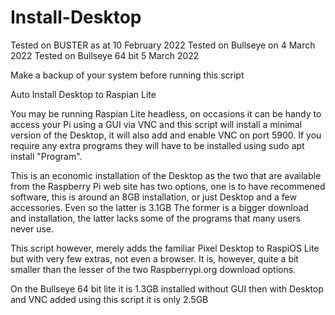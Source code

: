 # Install-Desktop

Tested on BUSTER as at 10 February 2022
Tested on Bullseye on 4 March 2022
Tested on Bullseye 64 bit 5 March 2022

Make a backup of your system before running this script

Auto Install Desktop to Raspian Lite

You may be running Raspian Lite headless, on occasions it can be handy to access your Pi using a GUI via VNC and this
script will install a minimal version of the Desktop, it will also add and enable VNC on port 5900.  If you require any 
extra programs they will have to be installed using sudo apt install "Program".

This is an economic installation of the Desktop as the two that are available from the Raspberry Pi web site has two 
options, one is to have recommened software, this is around an 8GB installation, or just Desktop and a few accessories.  Even so 
the latter is 3.1GB  The former is a bigger download and installation, the latter lacks some of the programs that many users never use.

This script however, merely adds the familiar Pixel Desktop to RaspiOS Lite but with very few extras, not even a browser.  It is, however, quite
a bit smaller than the lesser of the two Raspberrypi.org download options.

On the Bullseye 64 bit lite it is 1.3GB installed without GUI then with Desktop and VNC added using this script it is only 2.5GB


  
